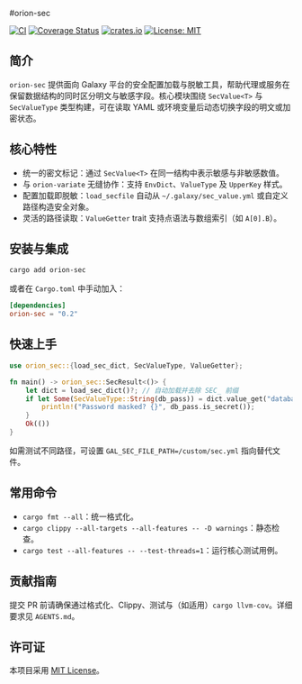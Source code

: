 #orion-sec

[![CI](https://github.com/galaxy-sec/orion-sec/workflows/CI/badge.svg)](https://github.com/galaxy-sec/orion-sec/actions)
[![Coverage Status](https://codecov.io/gh/galaxy-sec/orion-sec/branch/main/graph/badge.svg)](https://codecov.io/gh/galaxy-sec/orion-sec)
[![crates.io](https://img.shields.io/crates/v/orion-sec.svg)](https://crates.io/crates/orion-sec)
[![License: MIT](https://img.shields.io/badge/License-MIT-yellow.svg)](https://opensource.org/licenses/MIT)

## 简介

`orion-sec` 提供面向 Galaxy 平台的安全配置加载与脱敏工具，帮助代理或服务在保留数据结构的同时区分明文与敏感字段。核心模块围绕 `SecValue<T>` 与 `SecValueType` 类型构建，可在读取 YAML 或环境变量后动态切换字段的明文或加密状态。

## 核心特性

- 统一的密文标记：通过 `SecValue<T>` 在同一结构中表示敏感与非敏感数值。
- 与 `orion-variate` 无缝协作：支持 `EnvDict`、`ValueType` 及 `UpperKey` 样式。
- 配置加载即脱敏：`load_secfile` 自动从 `~/.galaxy/sec_value.yml` 或自定义路径构造安全对象。
- 灵活的路径读取：`ValueGetter` trait 支持点语法与数组索引（如 `A[0].B`）。

## 安装与集成

```bash
cargo add orion-sec
```

或者在 `Cargo.toml` 中手动加入：

```toml
[dependencies]
orion-sec = "0.2"
```

## 快速上手

```rust
use orion_sec::{load_sec_dict, SecValueType, ValueGetter};

fn main() -> orion_sec::SecResult<()> {
    let dict = load_sec_dict()?; // 自动加载并去除 SEC_ 前缀
    if let Some(SecValueType::String(db_pass)) = dict.value_get("database.credentials.password") {
        println!("Password masked? {}", db_pass.is_secret());
    }
    Ok(())
}
```

如需测试不同路径，可设置 `GAL_SEC_FILE_PATH=/custom/sec.yml` 指向替代文件。

## 常用命令

- `cargo fmt --all`：统一格式化。
- `cargo clippy --all-targets --all-features -- -D warnings`：静态检查。
- `cargo test --all-features -- --test-threads=1`：运行核心测试用例。

## 贡献指南

提交 PR 前请确保通过格式化、Clippy、测试与（如适用）`cargo llvm-cov`。详细要求见 `AGENTS.md`。

## 许可证

本项目采用 [MIT License](LICENSE)。

